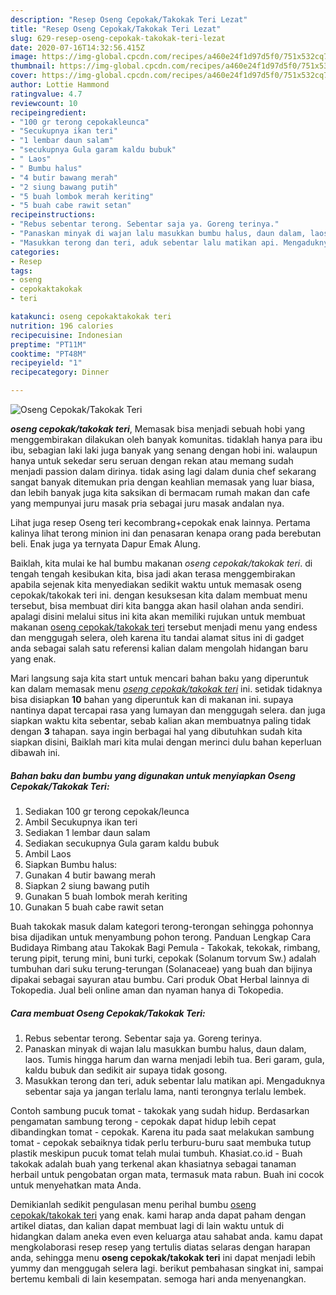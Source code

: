 ```yaml
---
description: "Resep Oseng Cepokak/Takokak Teri Lezat"
title: "Resep Oseng Cepokak/Takokak Teri Lezat"
slug: 629-resep-oseng-cepokak-takokak-teri-lezat
date: 2020-07-16T14:32:56.415Z
image: https://img-global.cpcdn.com/recipes/a460e24f1d97d5f0/751x532cq70/oseng-cepokaktakokak-teri-foto-resep-utama.jpg
thumbnail: https://img-global.cpcdn.com/recipes/a460e24f1d97d5f0/751x532cq70/oseng-cepokaktakokak-teri-foto-resep-utama.jpg
cover: https://img-global.cpcdn.com/recipes/a460e24f1d97d5f0/751x532cq70/oseng-cepokaktakokak-teri-foto-resep-utama.jpg
author: Lottie Hammond
ratingvalue: 4.7
reviewcount: 10
recipeingredient:
- "100 gr terong cepokakleunca"
- "Secukupnya ikan teri"
- "1 lembar daun salam"
- "secukupnya Gula garam kaldu bubuk"
- " Laos"
- " Bumbu halus"
- "4 butir bawang merah"
- "2 siung bawang putih"
- "5 buah lombok merah keriting"
- "5 buah cabe rawit setan"
recipeinstructions:
- "Rebus sebentar terong. Sebentar saja ya. Goreng terinya."
- "Panaskan minyak di wajan lalu masukkan bumbu halus, daun dalam, laos. Tumis hingga harum dan warna menjadi lebih tua. Beri garam, gula, kaldu bubuk dan sedikit air supaya tidak gosong."
- "Masukkan terong dan teri, aduk sebentar lalu matikan api. Mengaduknya sebentar saja ya jangan terlalu lama, nanti terongnya terlalu lembek."
categories:
- Resep
tags:
- oseng
- cepokaktakokak
- teri

katakunci: oseng cepokaktakokak teri 
nutrition: 196 calories
recipecuisine: Indonesian
preptime: "PT11M"
cooktime: "PT48M"
recipeyield: "1"
recipecategory: Dinner

---
```



![Oseng Cepokak/Takokak Teri](https://img-global.cpcdn.com/recipes/a460e24f1d97d5f0/751x532cq70/oseng-cepokaktakokak-teri-foto-resep-utama.jpg)

<b><i>oseng cepokak/takokak teri</i></b>, Memasak bisa menjadi sebuah hobi yang menggembirakan dilakukan oleh banyak komunitas. tidaklah hanya para ibu ibu, sebagian laki laki juga banyak yang senang dengan hobi ini. walaupun hanya untuk sekedar seru seruan dengan rekan atau memang sudah menjadi passion dalam dirinya. tidak asing lagi dalam dunia chef sekarang sangat banyak ditemukan pria dengan keahlian memasak yang luar biasa, dan lebih banyak juga kita saksikan di bermacam rumah makan dan cafe yang mempunyai juru masak pria sebagai juru masak andalan nya.

Lihat juga resep Oseng teri kecombrang+cepokak enak lainnya. Pertama kalinya lihat terong minion ini dan penasaran kenapa orang pada berebutan beli. Enak juga ya ternyata Dapur Emak Alung.

Baiklah, kita mulai ke hal bumbu makanan <i>oseng cepokak/takokak teri</i>. di tengah tengah kesibukan kita, bisa jadi akan terasa menggembirakan apabila sejenak kita menyediakan sedikit waktu untuk memasak oseng cepokak/takokak teri ini. dengan kesuksesan kita dalam membuat menu tersebut, bisa membuat diri kita bangga akan hasil olahan anda sendiri. apalagi disini melalui situs ini kita akan memiliki rujukan untuk membuat makanan <u>oseng cepokak/takokak teri</u> tersebut menjadi menu yang endess dan menggugah selera, oleh karena itu tandai alamat situs ini di gadget anda sebagai salah satu referensi kalian dalam mengolah hidangan baru yang enak.


Mari langsung saja kita start untuk mencari bahan baku yang diperuntuk kan dalam memasak menu <u><i>oseng cepokak/takokak teri</i></u> ini. setidak tidaknya bisa disiapkan <b>10</b> bahan yang diperuntuk kan di makanan ini. supaya nantinya dapat tercapai rasa yang lumayan dan menggugah selera. dan juga siapkan waktu kita sebentar, sebab kalian akan membuatnya paling tidak dengan <b>3</b> tahapan. saya ingin berbagai hal yang dibutuhkan sudah kita siapkan disini, Baiklah mari kita mulai dengan merinci dulu bahan keperluan dibawah ini.

<!--inarticleads1-->

##### Bahan baku dan bumbu yang digunakan untuk menyiapkan Oseng Cepokak/Takokak Teri:

1. Sediakan 100 gr terong cepokak/leunca
1. Ambil Secukupnya ikan teri
1. Sediakan 1 lembar daun salam
1. Sediakan secukupnya Gula garam kaldu bubuk
1. Ambil  Laos
1. Siapkan  Bumbu halus:
1. Gunakan 4 butir bawang merah
1. Siapkan 2 siung bawang putih
1. Gunakan 5 buah lombok merah keriting
1. Gunakan 5 buah cabe rawit setan


Buah takokak masuk dalam kategori terong-terongan sehingga pohonnya bisa dijadikan untuk menyambung pohon terong. Panduan Lengkap Cara Budidaya Rimbang atau Takokak Bagi Pemula - Takokak, tekokak, rimbang, terung pipit, terung mini, buni turki, cepokak (Solanum torvum Sw.) adalah tumbuhan dari suku terung-terungan (Solanaceae) yang buah dan bijinya dipakai sebagai sayuran atau bumbu. Cari produk Obat Herbal lainnya di Tokopedia. Jual beli online aman dan nyaman hanya di Tokopedia. 

<!--inarticleads2-->

##### Cara membuat Oseng Cepokak/Takokak Teri:

1. Rebus sebentar terong. Sebentar saja ya. Goreng terinya.
1. Panaskan minyak di wajan lalu masukkan bumbu halus, daun dalam, laos. Tumis hingga harum dan warna menjadi lebih tua. Beri garam, gula, kaldu bubuk dan sedikit air supaya tidak gosong.
1. Masukkan terong dan teri, aduk sebentar lalu matikan api. Mengaduknya sebentar saja ya jangan terlalu lama, nanti terongnya terlalu lembek.


Contoh sambung pucuk tomat - takokak yang sudah hidup. Berdasarkan pengamatan sambung terong - cepokak dapat hidup lebih cepat dibandingkan tomat - cepokak. Karena itu pada saat melakukan sambung tomat - cepokak sebaiknya tidak perlu terburu-buru saat membuka tutup plastik meskipun pucuk tomat telah mulai tumbuh. Khasiat.co.id - Buah takokak adalah buah yang terkenal akan khasiatnya sebagai tanaman herbail untuk pengobatan organ mata, termasuk mata rabun. Buah ini cocok untuk menyehatkan mata Anda. 

Demikianlah sedikit pengulasan menu perihal bumbu <u>oseng cepokak/takokak teri</u> yang enak. kami harap anda dapat paham dengan artikel diatas, dan kalian dapat membuat lagi di lain waktu untuk di hidangkan dalam aneka even even keluarga atau sahabat anda. kamu dapat mengkolaborasi resep resep yang tertulis diatas selaras dengan harapan anda, sehingga menu <b>oseng cepokak/takokak teri</b> ini dapat menjadi lebih yummy dan menggugah selera lagi. berikut pembahasan singkat ini, sampai bertemu kembali di lain kesempatan. semoga hari anda menyenangkan.

